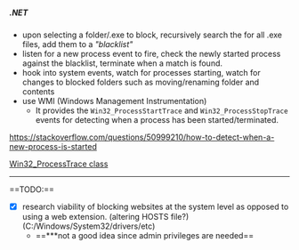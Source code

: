 ##### .NET
- upon selecting a folder/.exe to block, recursively search the for all .exe files, add them to a *"blacklist"*
- listen for a new process event to fire, check the newly started process against the blacklist, terminate when a match is found.
- hook into system events, watch for processes starting, watch for changes to blocked folders such as moving/renaming folder and contents
- use WMI (Windows Management Instrumentation)
	- It provides the `Win32_ProcessStartTrace` and `Win32_ProcessStopTrace` events for detecting when a process has been started/terminated.

https://stackoverflow.com/questions/50999210/how-to-detect-when-a-new-process-is-started

[Win32_ProcessTrace class](https://docs.microsoft.com/en-us/previous-versions/windows/desktop/krnlprov/win32-processtrace)

---
==TODO:==
- [x] research viability of blocking websites at the system level as opposed to using a web extension. (altering HOSTS file?) (C:/Windows/System32/drivers/etc)
	- ==***not a good idea since admin privileges are needed==